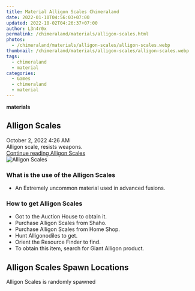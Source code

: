 ```yaml
---
title: Material Alligon Scales Chimeraland
date: 2022-01-10T04:56:03+07:00
updated: 2022-10-02T04:26:37+07:00
author: L3n4r0x
permalink: /chimeraland/materials/alligon-scales.html
photos:
  - /chimeraland/materials/alligon-scales/alligon-scales.webp
thumbnail: /chimeraland/materials/alligon-scales/alligon-scales.webp
tags:
  - chimeraland
  - material
categories:
  - Games
  - chimeraland
  - material
---
```


<link
  rel="stylesheet"
  href="https://rawcdn.githack.com/dimaslanjaka/Web-Manajemen/870a349/css/bootstrap-5-3-0-alpha3-wrapper.css"
/>
<section id="bootstrap-wrapper">
  <div data-bs-theme="dark">
    <div
      class="row g-0 border rounded overflow-hidden flex-md-row mb-4 shadow-sm position-relative bg-dark text-light"
    >
      <div class="col p-4 d-flex flex-column position-static">
        <strong class="d-inline-block mb-2 text-success">materials</strong>
        <h2 class="mb-0">Alligon Scales</h2>
        <div class="mb-1 text-muted">October 2, 2022 4:26 AM</div>
        <div class="mb-2 border p-1">Alligon scale, resists weapons.</div>
        <a
          href="/chimeraland/materials/alligon-scales.html"
          class="stretched-link d-none text-primary"
          >Continue reading Alligon Scales</a
        >
      </div>
      <div class="col-auto d-none d-md-block d-lg-block">
        <img
          src="https://www.webmanajemen.com/chimeraland/materials/alligon-scales/alligon-scales.webp"
          alt="Alligon Scales"
        />
      </div>
    </div>
    <div class="row">
      <div class="col-lg-6 col-12 mb-2">
        <div class="card">
          <div class="card-body">
            <h3 class="card-title">What is the use of the Alligon Scales</h3>
            <div class="card-text">
              <ul>
                <li>
                  An Extremely uncommon material used in advanced fusions.
                </li>
              </ul>
            </div>
          </div>
        </div>
      </div>
      <div class="col-lg-6 col-12 mb-2">
        <div class="card">
          <div class="card-body">
            <h3 class="card-title">How to get Alligon Scales</h3>
            <div class="card-text">
              <ul>
                <li>Got to the Auction House to obtain it.</li>
                <li>Purchase Alligon Scales from Shaho.</li>
                <li>Purchase Alligon Scales from Home Shop.</li>
                <li>Hunt Alligonodiles to get.</li>
                <li>Orient the Resource Finder to find.</li>
                <li>To obtain this item, search for Giant Alligon product.</li>
              </ul>
            </div>
          </div>
        </div>
      </div>
      <div class="col-12 mb-2">
        <h2>Alligon Scales Spawn Locations</h2>
        <p>Alligon Scales is randomly spawned</p>
      </div>
    </div>
  </div>
</section>
